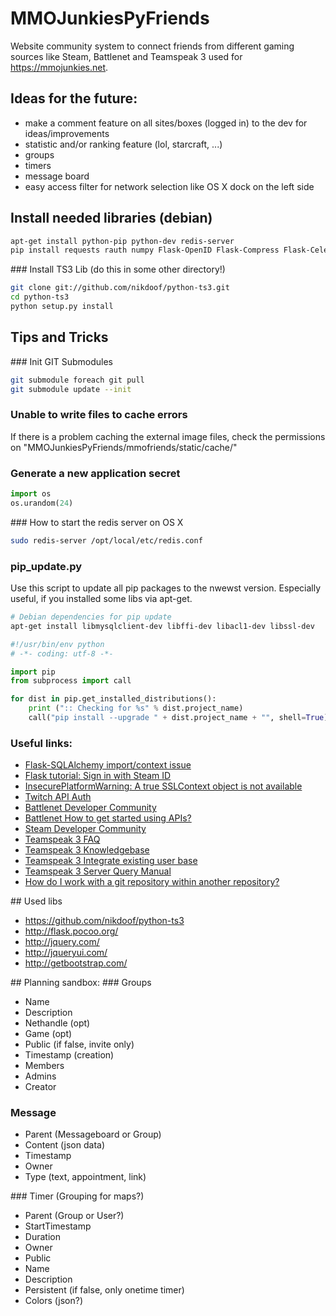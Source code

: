 MMOJunkiesPyFriends
===================

Website community system to connect friends from different gaming sources like Steam, Battlenet and Teamspeak 3 used for https://mmojunkies.net.

## Ideas for the future:
* make a comment feature on all sites/boxes (logged in) to the dev for ideas/improvements
* statistic and/or ranking feature (lol, starcraft, ...)
* groups
* timers
* message board
* easy access filter for network selection like OS X dock on the left side

## Install needed libraries (debian)
```bash
apt-get install python-pip python-dev redis-server
pip install requests rauth numpy Flask-OpenID Flask-Compress Flask-Celery3 Flask-Babel PyYAML feedparser celery redis MySQL-python
```

### Install TS3 Lib (do this in some other directory!)
```bash
git clone git://github.com/nikdoof/python-ts3.git
cd python-ts3
python setup.py install
```

## Tips and Tricks
### Init GIT Submodules
```bash
git submodule foreach git pull
git submodule update --init
```

### Unable to write files to cache errors
If there is a problem caching the external image files, check the permissions on "MMOJunkiesPyFriends/mmofriends/static/cache/"

### Generate a new application secret
```python
import os
os.urandom(24) 
```

### How to start the redis server on OS X
```bash
sudo redis-server /opt/local/etc/redis.conf
```

### pip_update.py
Use this script to update all pip packages to the nwewst version. Especially useful, if you installed some libs via apt-get.
```bash
# Debian dependencies for pip update
apt-get install libmysqlclient-dev libffi-dev libacl1-dev libssl-dev
```

```python
#!/usr/bin/env python
# -*- coding: utf-8 -*-

import pip
from subprocess import call

for dist in pip.get_installed_distributions():
    print (":: Checking for %s" % dist.project_name)
    call("pip install --upgrade " + dist.project_name + "", shell=True)
```

### Useful links:
* [Flask-SQLAlchemy import/context issue](http://stackoverflow.com/questions/9692962/flask-sqlalchemy-import-context-issue/9695045#9695045)
* [Flask tutorial: Sign in with Steam ID](http://flask.pocoo.org/snippets/42/)
* [InsecurePlatformWarning: A true SSLContext object is not available](http://stackoverflow.com/questions/29134512/insecureplatformwarning-a-true-sslcontext-object-is-not-available-this-prevent)
* [Twitch API Auth](https://github.com/justintv/Twitch-API/blob/master/authentication.md)
* [Battlenet Developer Community](https://dev.battle.net)
* [Battlenet How to get started using APIs?](http://us.battle.net/en/forum/topic/13977917832#4)
* [Steam Developer Community](http://steamcommunity.com/dev)
* [Teamspeak 3 FAQ](http://voicecommandcenter.com/knowledgebase/24/Teamspeak-3-FAQ.html)
* [Teamspeak 3 Knowledgebase](https://support.teamspeakusa.com/index.php?/Knowledgebase/List/Index/10/english#ts3_integrate_userdb)
* [Teamspeak 3 Integrate existing user base](http://community.mybb.com/thread-117220.html)
* [Teamspeak 3 Server Query Manual](http://media.teamspeak.com/ts3_literature/TeamSpeak%203%20Server%20Query%20Manual.pdf)
* [How do I work with a git repository within another repository?](http://stackoverflow.com/questions/1811730/how-do-i-work-with-a-git-repository-within-another-repository)

## Used libs
* https://github.com/nikdoof/python-ts3
* http://flask.pocoo.org/
* http://jquery.com/
* http://jqueryui.com/
* http://getbootstrap.com/

## Planning sandbox:
### Groups
* Name
* Description
* Nethandle (opt)
* Game (opt)
* Public (if false, invite only)
* Timestamp (creation)
* Members
* Admins
* Creator

### Message
* Parent (Messageboard or Group)
* Content (json data)
* Timestamp
* Owner
* Type (text, appointment, link)

### Timer (Grouping for maps?)
* Parent (Group or User?)
* StartTimestamp
* Duration
* Owner
* Public
* Name
* Description
* Persistent (if false, only onetime timer)
* Colors (json?)
